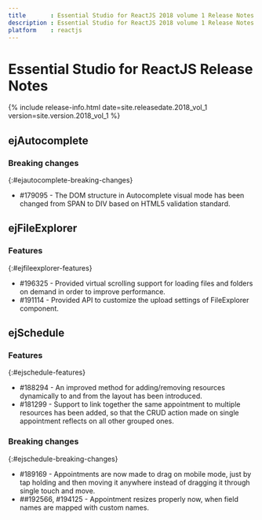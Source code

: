 ```yaml
---
title 		: Essential Studio for ReactJS 2018 volume 1 Release Notes
description : Essential Studio for ReactJS 2018 volume 1 Release Notes
platform 	: reactjs
---
```


# Essential Studio for ReactJS Release Notes

{% include release-info.html date=site.releasedate.2018_vol_1 version=site.version.2018_vol_1 %} 



## ejAutocomplete

### Breaking changes
{:#ejautocomplete-breaking-changes}

* \#179095 - The DOM structure in Autocomplete visual mode has been changed from SPAN to DIV based on HTML5 validation standard.
## ejFileExplorer

### Features
{:#ejfileexplorer-features}

* \#196325 - Provided virtual scrolling support for loading files and folders on demand in order to improve performance.
* \#191114 - Provided API to customize the upload settings of FileExplorer component. 
## ejSchedule

### Features
{:#ejschedule-features}

* \#188294 - An improved method for adding/removing resources dynamically to and from the layout has been introduced.
* \#181299 - Support to link together the same appointment to multiple resources has been added, so that the CRUD action made on single appointment reflects on all other grouped ones.

### Breaking changes
{:#ejschedule-breaking-changes}

* \#189169 - Appointments are now made to drag on mobile mode, just by tap holding and then moving it anywhere instead of dragging it through single touch and move.
* \##192566, #194125 - Appointment resizes properly now, when field names are mapped with custom names.

